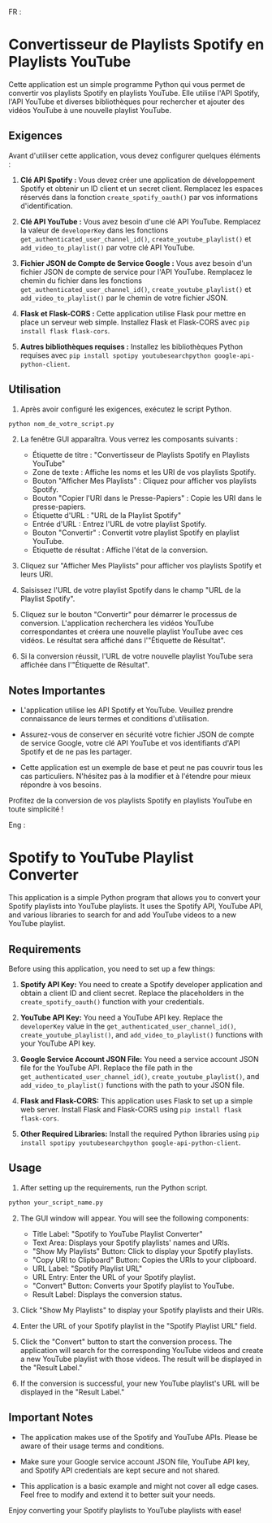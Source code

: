 FR : 

# Convertisseur de Playlists Spotify en Playlists YouTube

Cette application est un simple programme Python qui vous permet de convertir vos playlists Spotify en playlists YouTube. Elle utilise l'API Spotify, l'API YouTube et diverses bibliothèques pour rechercher et ajouter des vidéos YouTube à une nouvelle playlist YouTube.

## Exigences

Avant d'utiliser cette application, vous devez configurer quelques éléments :

1. **Clé API Spotify :** Vous devez créer une application de développement Spotify et obtenir un ID client et un secret client. Remplacez les espaces réservés dans la fonction `create_spotify_oauth()` par vos informations d'identification.

2. **Clé API YouTube :** Vous avez besoin d'une clé API YouTube. Remplacez la valeur de `developerKey` dans les fonctions `get_authenticated_user_channel_id()`, `create_youtube_playlist()` et `add_video_to_playlist()` par votre clé API YouTube.

3. **Fichier JSON de Compte de Service Google :** Vous avez besoin d'un fichier JSON de compte de service pour l'API YouTube. Remplacez le chemin du fichier dans les fonctions `get_authenticated_user_channel_id()`, `create_youtube_playlist()` et `add_video_to_playlist()` par le chemin de votre fichier JSON.

4. **Flask et Flask-CORS :** Cette application utilise Flask pour mettre en place un serveur web simple. Installez Flask et Flask-CORS avec `pip install flask flask-cors`.

5. **Autres bibliothèques requises :** Installez les bibliothèques Python requises avec `pip install spotipy youtubesearchpython google-api-python-client`.

## Utilisation

1. Après avoir configuré les exigences, exécutez le script Python.

```bash
python nom_de_votre_script.py
```

2. La fenêtre GUI apparaîtra. Vous verrez les composants suivants :

   - Étiquette de titre : "Convertisseur de Playlists Spotify en Playlists YouTube"
   - Zone de texte : Affiche les noms et les URI de vos playlists Spotify.
   - Bouton "Afficher Mes Playlists" : Cliquez pour afficher vos playlists Spotify.
   - Bouton "Copier l'URI dans le Presse-Papiers" : Copie les URI dans le presse-papiers.
   - Étiquette d'URL : "URL de la Playlist Spotify"
   - Entrée d'URL : Entrez l'URL de votre playlist Spotify.
   - Bouton "Convertir" : Convertit votre playlist Spotify en playlist YouTube.
   - Étiquette de résultat : Affiche l'état de la conversion.

3. Cliquez sur "Afficher Mes Playlists" pour afficher vos playlists Spotify et leurs URI.

4. Saisissez l'URL de votre playlist Spotify dans le champ "URL de la Playlist Spotify".

5. Cliquez sur le bouton "Convertir" pour démarrer le processus de conversion. L'application recherchera les vidéos YouTube correspondantes et créera une nouvelle playlist YouTube avec ces vidéos. Le résultat sera affiché dans l'"Étiquette de Résultat".

6. Si la conversion réussit, l'URL de votre nouvelle playlist YouTube sera affichée dans l'"Étiquette de Résultat".

## Notes Importantes

- L'application utilise les API Spotify et YouTube. Veuillez prendre connaissance de leurs termes et conditions d'utilisation.

- Assurez-vous de conserver en sécurité votre fichier JSON de compte de service Google, votre clé API YouTube et vos identifiants d'API Spotify et de ne pas les partager.

- Cette application est un exemple de base et peut ne pas couvrir tous les cas particuliers. N'hésitez pas à la modifier et à l'étendre pour mieux répondre à vos besoins.

Profitez de la conversion de vos playlists Spotify en playlists YouTube en toute simplicité !


Eng :

# Spotify to YouTube Playlist Converter

This application is a simple Python program that allows you to convert your Spotify playlists into YouTube playlists. It uses the Spotify API, YouTube API, and various libraries to search for and add YouTube videos to a new YouTube playlist.

## Requirements

Before using this application, you need to set up a few things:

1. **Spotify API Key:** You need to create a Spotify developer application and obtain a client ID and client secret. Replace the placeholders in the `create_spotify_oauth()` function with your credentials.

2. **YouTube API Key:** You need a YouTube API key. Replace the `developerKey` value in the `get_authenticated_user_channel_id()`, `create_youtube_playlist()`, and `add_video_to_playlist()` functions with your YouTube API key.

3. **Google Service Account JSON File:** You need a service account JSON file for the YouTube API. Replace the file path in the `get_authenticated_user_channel_id()`, `create_youtube_playlist()`, and `add_video_to_playlist()` functions with the path to your JSON file.

4. **Flask and Flask-CORS:** This application uses Flask to set up a simple web server. Install Flask and Flask-CORS using `pip install flask flask-cors`.

5. **Other Required Libraries:** Install the required Python libraries using `pip install spotipy youtubesearchpython google-api-python-client`.

## Usage

1. After setting up the requirements, run the Python script.

```bash
python your_script_name.py
```

2. The GUI window will appear. You will see the following components:

   - Title Label: "Spotify to YouTube Playlist Converter"
   - Text Area: Displays your Spotify playlists' names and URIs.
   - "Show My Playlists" Button: Click to display your Spotify playlists.
   - "Copy URI to Clipboard" Button: Copies the URIs to your clipboard.
   - URL Label: "Spotify Playlist URL"
   - URL Entry: Enter the URL of your Spotify playlist.
   - "Convert" Button: Converts your Spotify playlist to YouTube.
   - Result Label: Displays the conversion status.

3. Click "Show My Playlists" to display your Spotify playlists and their URIs.

4. Enter the URL of your Spotify playlist in the "Spotify Playlist URL" field.

5. Click the "Convert" button to start the conversion process. The application will search for the corresponding YouTube videos and create a new YouTube playlist with those videos. The result will be displayed in the "Result Label."

6. If the conversion is successful, your new YouTube playlist's URL will be displayed in the "Result Label."

## Important Notes

- The application makes use of the Spotify and YouTube APIs. Please be aware of their usage terms and conditions.

- Make sure your Google service account JSON file, YouTube API key, and Spotify API credentials are kept secure and not shared.

- This application is a basic example and might not cover all edge cases. Feel free to modify and extend it to better suit your needs.

Enjoy converting your Spotify playlists to YouTube playlists with ease!
